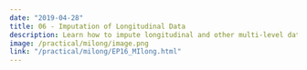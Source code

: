 ```yaml
---
date: "2019-04-28"
title: 06 - Imputation of Longitudinal Data
description: Learn how to impute longitudinal and other multi-level data.
image: /practical/milong/image.png
link: "/practical/milong/EP16_MIlong.html"
---
```

